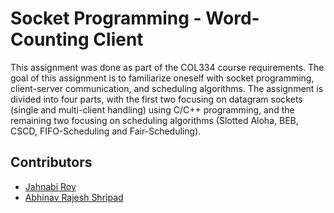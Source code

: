 # Socket Programming - Word-Counting Client

This assignment was done as part of the COL334 course requirements. The goal of this assignment is to familiarize oneself with socket programming, client-server communication, and scheduling algorithms. The assignment is divided into four parts, with the first two focusing on datagram sockets (single and multi-client handling) using C/C++ programming, and the remaining two focusing on scheduling algorithms (Slotted Aloha, BEB, CSCD, FIFO-Scheduling and Fair-Scheduling).

## Contributors 

- [Jahnabi Roy](https://github.com/jahnabiroy)
- [Abhinav Rajesh Shripad](https://github.com/33Arsenic75)
